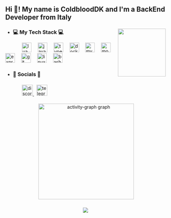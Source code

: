 <h2 align="left">Hi 👋! My name is ColdbloodDK and I'm a BackEnd Developer from Italy</h2>

###

<img align="right" height="150" src="https://i.imgur.com/bg6yo7k.gif" />

###

- ### 💻 My Tech Stack 💻
<div align="left">
  <img width="48" />
  <img src="https://cdn.jsdelivr.net/gh/devicons/devicon/icons/lua/lua-original.svg" height="30" alt="lua logo" />
  <img width="12" />
  <img src="https://cdn.simpleicons.org/javascript/F7DF1E" height="30" alt="javascript logo" />
  <img width="12" />
  <img src="https://cdn.jsdelivr.net/gh/devicons/devicon/icons/typescript/typescript-original.svg" height="30" alt="typescript logo" />
  <img width="12" />
  <img src="https://cdn.jsdelivr.net/gh/devicons/devicon/icons/docker/docker-plain-wordmark.svg" height="30" alt="docker logo" />
  <img width="12" />
  <img src="https://cdn.jsdelivr.net/gh/devicons/devicon/icons/mysql/mysql-original-wordmark.svg" height="30" alt="mysql logo" />
  <img width="12" />
  <img src="https://cdn.jsdelivr.net/gh/devicons/devicon/icons/mongodb/mongodb-plain-wordmark.svg" height="30" alt="mongodb logo" />
  <img width="12" />
  <img src="https://cdn.jsdelivr.net/gh/devicons/devicon/icons/express/express-original.svg" height="30" alt="express logo" />
  <img width="12" />
  <img src="https://cdn.jsdelivr.net/gh/devicons/devicon/icons/git/git-plain.svg" height="30" alt="git logo" />
  <img width="12" />
  <img src="https://cdn.jsdelivr.net/gh/devicons/devicon/icons/linux/linux-original.svg" height="30" alt="linux logo" />
  <img width="12" />
  <img src="https://cdn.simpleicons.org/gnubash/D3D3D3" height="30" alt="bash logo" />
</div>

###

- ### 📱 Socials 📱

###

<div align="left">
  <img width="48" />
  <a href="https://discord.gg/wRbkbXyqNA" target="_blank" >
    <img src="https://raw.githubusercontent.com/maurodesouza/profile-readme-generator/master/src/assets/icons/social/discord/default.svg" width="34" height="34" alt="discord logo" />
  </a>
  <img width="4" />
  <a href="https://t.me/ColdbloodDK" target="_blank" >
    <img src="https://raw.githubusercontent.com/maurodesouza/profile-readme-generator/master/src/assets/icons/social/telegram/default.svg" width="34" height="34" alt="telegram logo" />
  </a>
</div>

###

<div align="center">
  <img height="50" />
  <img src="https://github-readme-activity-graph.vercel.app/graph?username=ColdbloodDK&radius=16&theme=nord&area=true&order=5" height="300" alt="activity-graph graph" />
</div>

###

<div align="center">
  <img src="https://visitor-badge.laobi.icu/badge?page_id=ColdbloodDK.ColdbloodDK&left_color=deepskyblue&right_color=dodgerblue&left_text=Visitors" />
</div>

###
